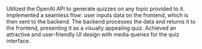 Utilized the OpenAI API to generate quizzes on any topic provided to it. <br />
Implemented a seamless flow: user inputs data on the frontend, which is then sent to the backend.
The backend processes the data and returns it to the frontend, presenting it as a visually appealing quiz.
Achieved an attractive and user-friendly UI design with media queries for the quiz interface.
